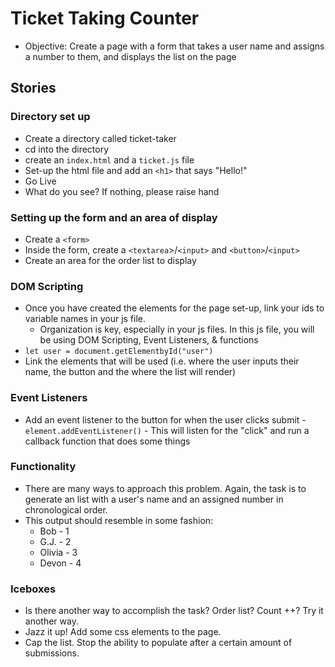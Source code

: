 # Ticket Taking Counter

- Objective: Create a page with a form that takes a user name and assigns a number to them, and displays the list on the page

## Stories

### Directory set up

- Create a directory called ticket-taker
- cd into the directory
- create an `index.html` and a `ticket.js` file
- Set-up the html file and add an `<h1>` that says "Hello!"
- Go Live
- What do you see? If nothing, please raise hand

### Setting up the form and an area of display

- Create a `<form>`
- Inside the form, create a `<textarea`>/`<input>` and `<button>`/`<input>`
- Create an area for the order list to display

### DOM Scripting

- Once you have created the elements for the page set-up, link your ids to variable names in your js file.
  - Organization is key, especially in your js files. In this js file, you will be using DOM Scripting, Event Listeners, & functions
- `let user = document.getElementbyId("user")`
- Link the elements that will be used (i.e. where the user inputs their name, the button and the where the list will render)

### Event Listeners

- Add an event listener to the button for when the user clicks submit -`element.addEventListener()` - This will listen for the "click" and run a callback function that does some things

### Functionality

- There are many ways to approach this problem. Again, the task is to generate an list with a user's name and an assigned number in chronological order.
- This output should resemble in some fashion:
  - Bob - 1
  - G.J. - 2
  - Olivia - 3
  - Devon - 4

### Iceboxes

- Is there another way to accomplish the task? Order list? Count ++? Try it another way.
- Jazz it up! Add some css elements to the page.
- Cap the list. Stop the ability to populate after a certain amount of submissions.
